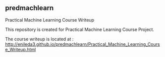 ## predmachlearn
Practical Machine Learning Course Writeup

This repository is created for Practical Machine Learning Course Project. 

The course writeup is located at : http://enileda3.github.io/predmachlearn/Practical_Machine_Learning_Course_Writeup.html


